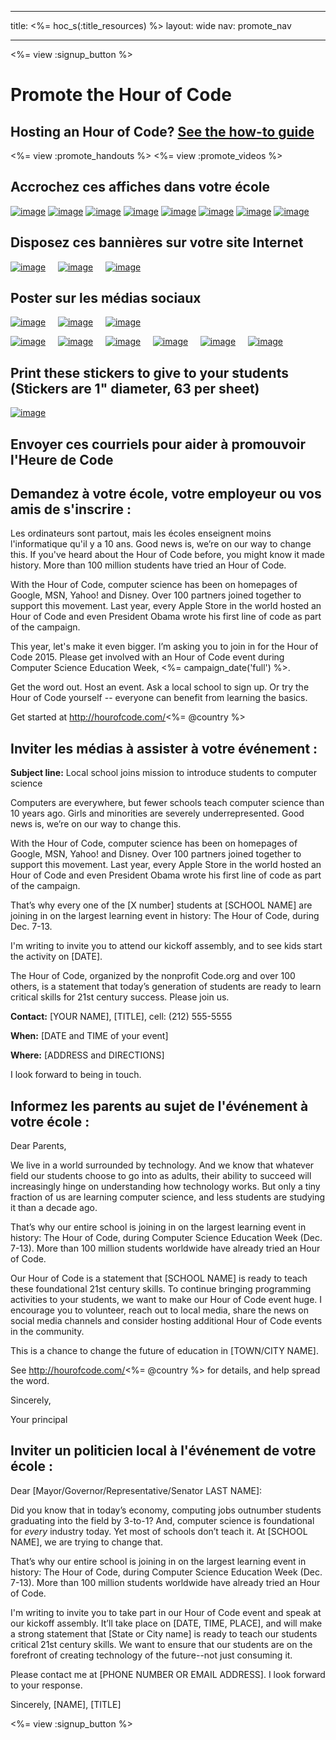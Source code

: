 * * *

title: <%= hoc_s(:title_resources) %> layout: wide nav: promote_nav

* * *

<link rel="stylesheet" type="text/css" href="/css/promote-page.css" />
</link>

<%= view :signup_button %>

# Promote the Hour of Code

## Hosting an Hour of Code? [See the how-to guide](<%= resolve_url('/resources/how-to') %>)

<%= view :promote_handouts %> <%= view :promote_videos %>

<a id="posters"></a>

## Accrochez ces affiches dans votre école

[![image](/images/fit-280/malala-yousafzai.png)](/files/malala-yousafzai-poster.pdf) [![image](/images/fit-280/sheryl-sandberg.png)](/files/sheryl-sandberg-poster.pdf) [![image](/images/fit-280/mark-zuckerberg.png)](/files/mark-zuckerberg-poster.pdf) [![image](/images/fit-280/marissa-mayer.png)](/files/marissa-mayer-poster.pdf) [![image](/images/fit-280/susan.png)](/files/susan-wojcicki-poster.pdf) [![image](/images/fit-280/chris-bosh.png)](/files/chris-bosh-poster.pdf) [![image](/images/fit-280/barack-obama.png)](/files/barack-obama-poster.pdf) [![image](/images/fit-280/ashton-kutcher.png)](/files/ashton-kutcher-poster.pdf)

<a id="banners"></a>

## Disposez ces bannières sur votre site Internet

[![image](/images/fit-250/banner1.jpg)](/images/banner1.jpg)&nbsp;&nbsp;&nbsp;&nbsp; [![image](/images/fit-250/banner3.jpg)](/images/banner3.jpg)&nbsp;&nbsp;&nbsp;&nbsp; [![image](/images/fit-500/banner5.jpg)](/images/banner5.jpg)&nbsp;&nbsp;&nbsp;&nbsp;

<a id="social"></a>

## Poster sur les médias sociaux

[![image](/images/fit-250/social-1.jpg)](/images/social-1.jpg)&nbsp;&nbsp;&nbsp;&nbsp; [![image](/images/fit-250/social-2.jpg)](/images/social-2.jpg)&nbsp;&nbsp;&nbsp;&nbsp; [![image](/images/fit-250/social-3.jpg)](/images/social-3.jpg)&nbsp;&nbsp;&nbsp;&nbsp;

[![image](/images/fit-250/mark.jpg)](/images/mark.jpg)&nbsp;&nbsp;&nbsp;&nbsp; [![image](/images/fit-250/susan.png)](/images/susan.png)&nbsp;&nbsp;&nbsp;&nbsp; [![image](/images/fit-250/chris.jpg)](/images/chris.jpg)&nbsp;&nbsp;&nbsp;&nbsp; [![image](/images/fit-250/marissa.jpg)](/images/marissa.jpg)&nbsp;&nbsp;&nbsp;&nbsp; [![image](/images/fit-250/ashton.jpg)](/images/ashton.jpg)&nbsp;&nbsp;&nbsp;&nbsp; [![image](/images/fit-250/barack.jpg)](/images/barack.jpg)&nbsp;&nbsp;&nbsp;&nbsp;

<a id="stickers"></a>

## Print these stickers to give to your students (Stickers are 1" diameter, 63 per sheet)

[![image](/images/fit-250/hour-of-code-stickers.png)](/images/hour-of-code-stickers.pdf)

<a id="sample-emails"></a>

## Envoyer ces courriels pour aider à promouvoir l'Heure de Code

<a id="email"></a>

## Demandez à votre école, votre employeur ou vos amis de s'inscrire :

Les ordinateurs sont partout, mais les écoles enseignent moins l'informatique qu'il y a 10 ans. Good news is, we’re on our way to change this. If you've heard about the Hour of Code before, you might know it made history. More than 100 million students have tried an Hour of Code.

With the Hour of Code, computer science has been on homepages of Google, MSN, Yahoo! and Disney. Over 100 partners joined together to support this movement. Last year, every Apple Store in the world hosted an Hour of Code and even President Obama wrote his first line of code as part of the campaign.

This year, let's make it even bigger. I’m asking you to join in for the Hour of Code 2015. Please get involved with an Hour of Code event during Computer Science Education Week, <%= campaign_date('full') %>.

Get the word out. Host an event. Ask a local school to sign up. Or try the Hour of Code yourself -- everyone can benefit from learning the basics.

Get started at http://hourofcode.com/<%= @country %>

<a id="media-pitch"></a>

## Inviter les médias à assister à votre événement :

**Subject line:** Local school joins mission to introduce students to computer science

Computers are everywhere, but fewer schools teach computer science than 10 years ago. Girls and minorities are severely underrepresented. Good news is, we’re on our way to change this.

With the Hour of Code, computer science has been on homepages of Google, MSN, Yahoo! and Disney. Over 100 partners joined together to support this movement. Last year, every Apple Store in the world hosted an Hour of Code and even President Obama wrote his first line of code as part of the campaign.

That’s why every one of the [X number] students at [SCHOOL NAME] are joining in on the largest learning event in history: The Hour of Code, during Dec. 7-13.

I'm writing to invite you to attend our kickoff assembly, and to see kids start the activity on [DATE].

The Hour of Code, organized by the nonprofit Code.org and over 100 others, is a statement that today’s generation of students are ready to learn critical skills for 21st century success. Please join us.

**Contact:** [YOUR NAME], [TITLE], cell: (212) 555-5555

**When:** [DATE and TIME of your event]

**Where:** [ADDRESS and DIRECTIONS]

I look forward to being in touch.

<a id="parents"></a>

## Informez les parents au sujet de l'événement à votre école :

Dear Parents,

We live in a world surrounded by technology. And we know that whatever field our students choose to go into as adults, their ability to succeed will increasingly hinge on understanding how technology works. But only a tiny fraction of us are learning computer science, and less students are studying it than a decade ago.

That’s why our entire school is joining in on the largest learning event in history: The Hour of Code, during Computer Science Education Week (Dec. 7-13). More than 100 million students worldwide have already tried an Hour of Code.

Our Hour of Code is a statement that [SCHOOL NAME] is ready to teach these foundational 21st century skills. To continue bringing programming activities to your students, we want to make our Hour of Code event huge. I encourage you to volunteer, reach out to local media, share the news on social media channels and consider hosting additional Hour of Code events in the community.

This is a chance to change the future of education in [TOWN/CITY NAME].

See http://hourofcode.com/<%= @country %> for details, and help spread the word.

Sincerely,

Your principal

<a id="politicians"></a>

## Inviter un politicien local à l'événement de votre école :

Dear [Mayor/Governor/Representative/Senator LAST NAME]:

Did you know that in today’s economy, computing jobs outnumber students graduating into the field by 3-to-1? And, computer science is foundational for *every* industry today. Yet most of schools don’t teach it. At [SCHOOL NAME], we are trying to change that.

That’s why our entire school is joining in on the largest learning event in history: The Hour of Code, during Computer Science Education Week (Dec. 7-13). More than 100 million students worldwide have already tried an Hour of Code.

I'm writing to invite you to take part in our Hour of Code event and speak at our kickoff assembly. It’ll take place on [DATE, TIME, PLACE], and will make a strong statement that [State or City name] is ready to teach our students critical 21st century skills. We want to ensure that our students are on the forefront of creating technology of the future--not just consuming it.

Please contact me at [PHONE NUMBER OR EMAIL ADDRESS]. I look forward to your response.

Sincerely, [NAME], [TITLE]

<%= view :signup_button %>